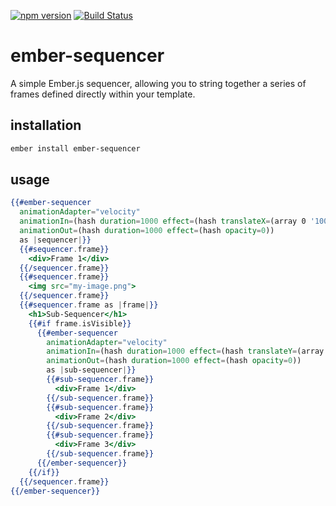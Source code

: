 [![npm version](https://badge.fury.io/js/ember-sequencer.svg)](https://badge.fury.io/js/ember-sequencer)
[![Build Status](https://travis-ci.org/null-null-null/ember-sequencer.svg?branch=master)](https://travis-ci.org/null-null-null/ember-sequencer)

# ember-sequencer

A simple Ember.js sequencer, allowing you to string together a series of frames defined directly within your template.

## installation

```bash
ember install ember-sequencer
```

## usage

```hbs
{{#ember-sequencer
  animationAdapter="velocity"
  animationIn=(hash duration=1000 effect=(hash translateX=(array 0 '100%') opacity=(array 1 0)))
  animationOut=(hash duration=1000 effect=(hash opacity=0))
  as |sequencer|}}
  {{#sequencer.frame}}
    <div>Frame 1</div>
  {{/sequencer.frame}}
  {{#sequencer.frame}}
    <img src="my-image.png">
  {{/sequencer.frame}}
  {{#sequencer.frame as |frame|}}
    <h1>Sub-Sequencer</h1>
    {{#if frame.isVisible}}
      {{#ember-sequencer
        animationAdapter="velocity"
        animationIn=(hash duration=1000 effect=(hash translateY=(array 0 '-100%') opacity=(array 1 0)))
        animationOut=(hash duration=1000 effect=(hash opacity=0))
        as |sub-sequencer|}}
        {{#sub-sequencer.frame}}
          <div>Frame 1</div>
        {{/sub-sequencer.frame}}
        {{#sub-sequencer.frame}}
          <div>Frame 2</div>
        {{/sub-sequencer.frame}}
        {{#sub-sequencer.frame}}
          <div>Frame 3</div>
        {{/sub-sequencer.frame}}
      {{/ember-sequencer}}
    {{/if}}
  {{/sequencer.frame}}
{{/ember-sequencer}}

```

